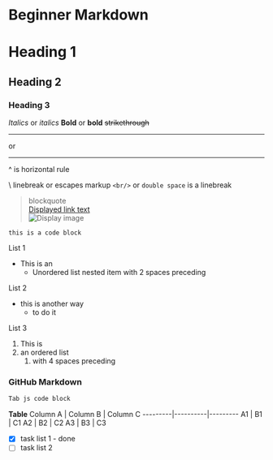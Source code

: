 # Beginner Markdown

# Heading 1
## Heading 2
### Heading 3

*Italics* or _italics_
**Bold** or __bold__
~~strikethrough~~

---
or
___
^ is horizontal rule

\ linebreak or escapes markup
`<br/>` or `double space` is a linebreak<br/>
> blockquote\
[Displayed link text](https://websitelink)\
![Display image](https://imagelocation.com/img/123.jpg)

`this is a code block`

List 1
* This is an
  * Unordered list nested item with 2 spaces preceding
  
List 2
- this is another way
  - to do it
 
List 3
1. This is
1. an ordered list
    1. with 4 spaces preceding

### GitHub Markdown
```javascript
Tab js code block
```

**Table**
Column A | Column B | Column C
---------|----------|---------
A1 | B1 | C1
A2 | B2 | C2
A3 | B3 | C3


* [x] task list 1 - done
* [ ] task list 2
